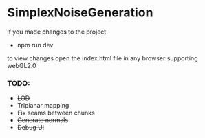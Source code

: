 # SimplexNoiseGeneration

if you made changes to the project
<ul> 
  <li>npm run dev</li>
</ul>
to view changes open the index.html file in any browser supporting webGL2.0

<h3>TODO: </h3>

<ul>
  <li><s>LOD</s></li>
  <li>Triplanar mapping</li>
  <li>Fix seams between chunks</li>
  <li><s>Generate normals</s></li>
  <li><s>Debug UI</s></li>
</ul>
